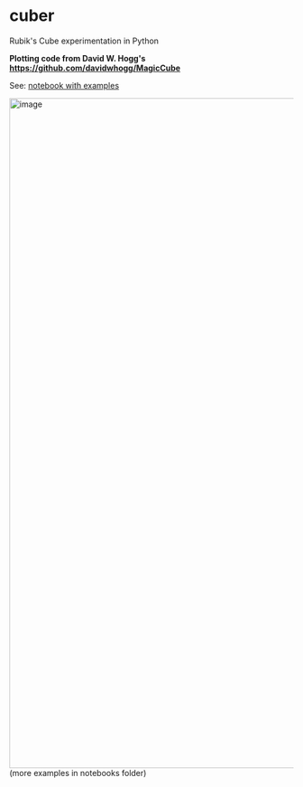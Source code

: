 # cuber
Rubik's Cube experimentation in Python

**Plotting code from David W. Hogg's https://github.com/davidwhogg/MagicCube**

See: [notebook with examples](notebooks/basic_tests.ipynb)

<img width="1185" alt="image" src="https://user-images.githubusercontent.com/38630665/168489332-9c3a4ffb-5400-4a83-a0ee-859b4dd76045.png">
(more examples in notebooks folder)
